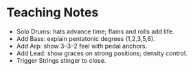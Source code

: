 # Teaching Notes

- Solo Drums: hats advance time; flams and rolls add life.
- Add Bass: explain pentatonic degrees (1,2,3,5,6).
- Add Arp: show 3–3–2 feel with pedal anchors.
- Add Lead: show graces on strong positions; density control.
- Trigger Strings stinger to close.
